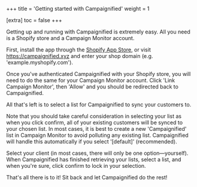 +++
title = 'Getting started with Campaignified'
weight = 1

[extra]
toc = false
+++

Getting up and running with Campaignified is extremely easy. All you need is a
Shopify store and a Campaign Monitor account.

First, install the app through the [Shopify App
Store](https://apps.shopify.com/campaignified), or visit
<https://campaignified.xyz> and enter your shop domain (e.g.
'example.myshopify.com').

Once you've authenticated Campaignified with your Shopify store, you will need
to do the same for your Campaign Monitor account. Click 'Link Campaign Monitor',
then 'Allow' and you should be redirected back to Campaignified.

All that's left is to select a list for Campaignified to sync your customers to.

Note that you should take careful consideration in selecting your list as when
you click confirm, all of your existing customers will be synced to your chosen
list. In most cases, it is best to create a new 'Campaignified' list in Campaign
Monitor to avoid polluting any existing list. Campaignified will handle this
automatically if you select '\[default\]' (recommended).

Select your client (in most cases, there will only be one option—yourself). When
Campaignified has finished retrieving your lists, select a list, and when you're
sure, click confirm to lock in your selection.

That's all there is to it! Sit back and let Campaignified do the rest!
